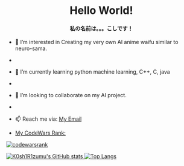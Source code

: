 <h1 align="center"> Hello World!</h1>
<h4 align="center"> 私の名前は。。。こしです！</h4>

- 👀 I’m interested in Creating my very own AI anime waifu similar to neuro-sama.
- 
- 🌱 I’m currently learning python machine learning, C++, C, java
- 
- 💞️ I’m looking to collaborate on my AI project.
- 
- 📫 Reach me via: <a href="johnbenedictmonares@gmail.com">My Email<a href>
 
- My CodeWars Rank:
 <img src="https://www.codewars.com/users/K0sh1R1zumu/badges/large" alt="codewarsrank" /> 
 
![K0sh1R1zumu's GitHub stats](https://github-readme-stats.vercel.app/api?username=K0sh1R1zumu&show_icons=true&theme=tokyonight)
 [![Top Langs](https://github-readme-stats.vercel.app/api/top-langs/?username=K0sh1R1zumu&layout=compact&theme=tokyonight)](https://github.com/anuraghazra/github-readme-stats)
 


<!---
K0sh1R1zumu/K0sh1R1zumu is a ✨ special ✨ repository because its `README.md` (this file) appears on your GitHub profile.
You can click the Preview link to take a look at your changes.
--->
